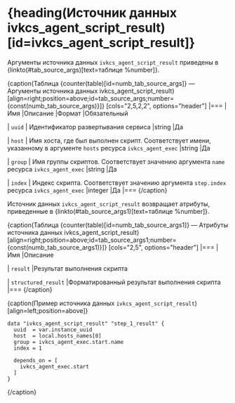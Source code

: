 # {heading(Источник данных ivkcs_agent_script_result)[id=ivkcs_agent_script_result]}

Аргументы источника данных `ivkcs_agent_script_result` приведены в {linkto(#tab_source_args)[text=таблице %number]}.

{caption(Таблица {counter(table)[id=numb_tab_source_args]} — Аргументы источника данных ivkcs_agent_script_result)[align=right;position=above;id=tab_source_args;number={const(numb_tab_source_args)}]}
[cols="2,5,2,2", options="header"]
|===
|Имя
|Описание
|Формат
|Обязательный

|
`uuid`
|
Идентификатор развертывания сервиса
|string
|Да

|
`host`
|
Имя хоста, где был выполнен скрипт. Соответствует имени, указанному в аргументе `hosts` ресурса `ivkcs_agent_exec`
|string
|Да

|
`group`
|
Имя группы скриптов. Соответствует значению аргумента `name` ресурса `ivkcs_agent_exec`
|string
|Да

|
`index`
|
Индекс скрипта. Соответствует значению аргумента `step.index` ресурса `ivkcs_agent_exec`
|integer
|Да
|===
{/caption}

Источник данных `ivkcs_agent_script_result` возвращает атрибуты, приведенные в {linkto(#tab_source_args1)[text=таблице %number]}.

{caption(Таблица {counter(table)[id=numb_tab_source_args1]} — Атрибуты источника данных ivkcs_agent_script_result)[align=right;position=above;id=tab_source_args1;number={const(numb_tab_source_args1)}]}
[cols="2,5", options="header"]
|===
|Имя
|Описание

|
`result`
|Результат выполнения скрипта

|
`structured_result`
|Форматированный результат выполнения скрипта
|===
{/caption}

{caption(Пример источника данных `ivkcs_agent_script_result`)[align=left;position=above]}
```hcl
data "ivkcs_agent_script_result" "step_1_result" {
  uuid  = var.instance_uuid
  host  = local.hosts_names[0]
  group = ivkcs_agent_exec.start.name
  index = 1

  depends_on = [
    ivkcs_agent_exec.start
  ]
}
```
{/caption}
